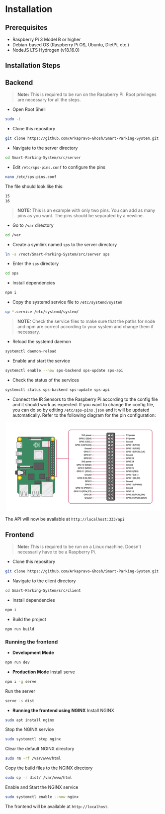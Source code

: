 # Installation

## Prerequisites

- Raspberry Pi 3 Model B or higher
- Debian-based OS (Raspberry Pi OS, Ubuntu, DietPi, etc.)
- NodeJS LTS Hydrogen (v18.16.0)

## Installation Steps

## Backend
> **Note:** This is required to be run on the Raspberry Pi. Root privileges are necessary for all the steps.

- Open Root Shell
```bash
sudo -i
```

- Clone this repository
```bash
git clone https://github.com/Arkapravo-Ghosh/Smart-Parking-System.git
```
- Navigate to the server directory
```bash
cd Smart-Parking-System/src/server
```
- Edit `/etc/sps-pins.conf` to configure the pins
```bash
nano /etc/sps-pins.conf
```
The file should look like this:
```
15
16
```
> **NOTE:** This is an example with only two pins. You can add as many pins as you want. The pins should be separated by a newline.

- Go to `/var` directory
```bash
cd /var
```
- Create a symlink named `sps` to the server directory
```bash
ln -s /root/Smart-Parking-System/src/server sps
```
- Enter the `sps` directory
```bash
cd sps
```
- Install dependencies
```bash
npm i
```
- Copy the systemd service file to `/etc/systemd/system`
```bash
cp *.service /etc/systemd/system/
```
> **NOTE:** Check the service files to make sure that the paths for node and npm are correct according to your system and change them if necessary.
- Reload the systemd daemon
```bash
systemctl daemon-reload
```
- Enable and start the service
```bash
systemctl enable --now sps-backend sps-update sps-api
```
- Check the status of the services
```bash
systemctl status sps-backend sps-update sps-api
```
- Connect the IR Sensors to the Raspberry Pi according to the config file and it should work as expected. If you want to change the config file, you can do so by editing `/etc/sps-pins.json` and it will be updated automatically.
Refer to the following diagram for the pin configuration:
<div align=center>
    <img width=500 src="images/pin-config.png">
</div>

The API will now be available at `http://localhost:333/api`

## Frontend
> **Note:** This is required to be run on a Linux machine. Doesn't necessarily have to be a Raspberry Pi.
- Clone this repository
```bash
git clone https://github.com/Arkapravo-Ghosh/Smart-Parking-System.git
```
- Navigate to the client directory
```bash
cd Smart-Parking-System/src/client
```
- Install dependencies
```bash
npm i
```
- Build the project
```bash
npm run build
```
### Running the frontend
- **Development Mode**
```bash
npm run dev
```
- **Production Mode**
Install serve
```bash
npm i -g serve
```
Run the server
```bash
serve -s dist
```

- **Running the frontend using NGINX**
Install NGINX
```bash
sudo apt install nginx
```
Stop the NGINX service
```bash
sudo systemctl stop nginx
```
Clear the default NGINX directory
```bash
sudo rm -rf /var/www/html
```
Copy the build files to the NGINX directory
```bash
sudo cp -r dist/ /var/www/html
```
Enable and Start the NGINX service
```bash
sudo systemctl enable --now nginx
```

The frontend will be available at `http://localhost`.
